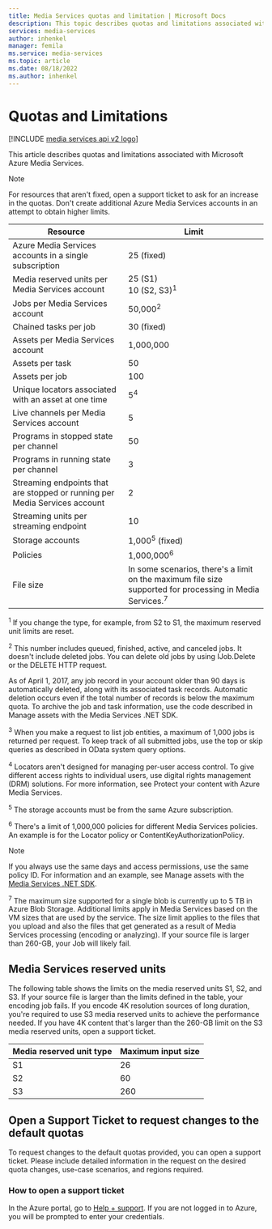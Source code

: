 ```yaml
---
title: Media Services quotas and limitation | Microsoft Docs
description: This topic describes quotas and limitations associated with Microsoft Azure Media Services.
services: media-services
author: inhenkel
manager: femila
ms.service: media-services
ms.topic: article
ms.date: 08/18/2022
ms.author: inhenkel
---
```


# Quotas and Limitations

[!INCLUDE [media services api v2 logo](./includes/v2-hr.md)]

This article describes quotas and limitations associated with Microsoft Azure Media Services.

> [!NOTE]
> For resources that aren't fixed, open a support ticket to ask for an increase in the quotas. Don't create additional Azure Media Services accounts in an attempt to obtain higher limits.

| Resource | Limit |
| -------- | ----- |
| Azure Media Services accounts in a single subscription | 25 (fixed) |
| Media reserved units per Media Services account | 25 (S1)<br/>10 (S2, S3)<sup>1</sup> |
| Jobs per Media Services account | 50,000<sup>2</sup> |
| Chained tasks per job | 30 (fixed) |
| Assets per Media Services account | 1,000,000 |
| Assets per task | 50 |
| Assets per job | 100 |
| Unique locators associated with an asset at one time | 5<sup>4</sup> |
| Live channels per Media Services account | 5 |
| Programs in stopped state per channel | 50 |
| Programs in running state per channel | 3 |
| Streaming endpoints that are stopped or running per Media Services account | 2 |
| Streaming units per streaming endpoint | 10 |
| Storage accounts | 1,000<sup>5</sup> (fixed) |
| Policies | 1,000,000<sup>6</sup> |
| File size | In some scenarios, there's a limit on the maximum file size supported for processing in Media Services.<sup>7</sup> |

<sup>1</sup> If you change the type, for example, from S2 to S1, the maximum reserved unit limits are reset.

<sup>2</sup> This number includes queued, finished, active, and canceled jobs. It doesn't include deleted jobs. You can delete old jobs by using IJob.Delete or the DELETE HTTP request.

As of April 1, 2017, any job record in your account older than 90 days is automatically deleted, along with its associated task records. Automatic deletion occurs even if the total number of records is below the maximum quota. To archive the job and task information, use the code described in Manage assets with the Media Services .NET SDK.

<sup>3</sup> When you make a request to list job entities, a maximum of 1,000 jobs is returned per request. To keep track of all submitted jobs, use the top or skip queries as described in OData system query options.

<sup>4</sup> Locators aren't designed for managing per-user access control. To give different access rights to individual users, use digital rights management (DRM) solutions. For more information, see Protect your content with Azure Media Services.

<sup>5</sup> The storage accounts must be from the same Azure subscription.

<sup>6</sup> There's a limit of 1,000,000 policies for different Media Services policies. An example is for the Locator policy or ContentKeyAuthorizationPolicy.

> [!NOTE]
> If you always use the same days and access permissions, use the same policy ID. For information and an example, see Manage assets with the [Media Services .NET SDK](/azure/media-services/previous/media-services-dotnet-manage-entities#limit-access-policies).

<sup>7</sup> The maximum size supported for a single blob is currently up to 5 TB in Azure Blob Storage. Additional limits apply in Media Services based on the VM sizes that are used by the service. The size limit applies to the files that you upload and also the files that get generated as a result of Media Services processing (encoding or analyzing). If your source file is larger than 260-GB, your Job will likely fail.

## Media Services reserved units

The following table shows the limits on the media reserved units S1, S2, and S3. If your source file is larger than the limits defined in the table, your encoding job fails. If you encode 4K resolution sources of long duration, you're required to use S3 media reserved units to achieve the performance needed. If you have 4K content that's larger than the 260-GB limit on the S3 media reserved units, open a support ticket.

| Media reserved unit type | Maximum input size |
| ------------------------ | ------------------ |
| S1 | 26 |
| S2 | 60 |
| S3 | 260 |

## Open a Support Ticket to request changes to the default quotas
To request changes to the default quotas provided, you can open a support ticket. Please include detailed information in the request on the desired quota changes, use-case scenarios, and regions required.

### How to open a support ticket
In the Azure portal, go to [Help + support](https://portal.azure.com/#blade/Microsoft_Azure_Support/HelpAndSupportBlade/newsupportrequest). If you are not logged in to Azure, you will be prompted to enter your credentials.
